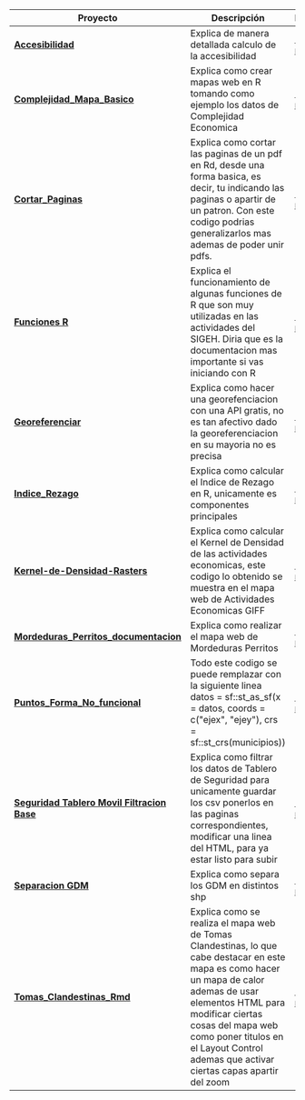 | Proyecto | Descripción | Enlace |
|----------|-------------|--------|
| **[Accesibilidad](https://sigehgo.github.io/Documentacion-Codigos/Accesibilidad.html)** | Explica de manera detallada calculo de la accesibilidad  | [🔗 Ver más](https://sigehgo.github.io/Documentacion-Codigos/Accesibilidad.html) |
| **[Complejidad_Mapa_Basico](https://sigehgo.github.io/Documentacion-Codigos/Complejidad_Mapa_Basico.html)** | Explica como crear mapas web en R tomando como ejemplo los datos de Complejidad Economica | [🔗 Ver más](https://sigehgo.github.io/Documentacion-Codigos/Complejidad_Mapa_Basico.html) |
| **[Cortar_Paginas](https://sigehgo.github.io/Documentacion-Codigos/Cortar_Paginas.html)** | Explica como cortar las paginas de un pdf en Rd, desde una forma basica, es decir, tu indicando las paginas o apartir de un patron. Con este codigo podrias generalizarlos mas ademas de poder unir pdfs.| [🔗 Ver más](https://sigehgo.github.io/Documentacion-Codigos/Cortar_Paginas.html) |
| **[Funciones R](https://sigehgo.github.io/Documentacion-Codigos/Funciones-R.html)** | Explica el funcionamiento de algunas funciones de R que son muy utilizadas en las actividades del SIGEH. Diria que es la documentacion mas importante si vas iniciando con R | [🔗 Ver más](https://sigehgo.github.io/Documentacion-Codigos/Funciones-R.html) |
| **[Georeferenciar](https://sigehgo.github.io/Documentacion-Codigos/Georeferenciar.html)** | Explica como hacer una georefenciacion con una API gratis, no es tan afectivo dado la georeferenciacion en su mayoria no es precisa  | [🔗 Ver más](https://sigehgo.github.io/Documentacion-Codigos/Georeferenciar.html) |
| **[Indice_Rezago](https://sigehgo.github.io/Documentacion-Codigos/Indice_Rezago.html)** | Explica como calcular el Indice de Rezago en R, unicamente es componentes principales | [🔗 Ver más](https://sigehgo.github.io/Documentacion-Codigos/Indice_Rezago.html) |
| **[Kernel-de-Densidad-Rasters](https://sigehgo.github.io/Documentacion-Codigos/Kernel-de-Densidad-Rasters.html)** | Explica como calcular el Kernel de Densidad de las actividades economicas, este codigo lo obtenido se muestra en el mapa web de Actividades Economicas GIFF | [🔗 Ver más](https://sigehgo.github.io/Documentacion-Codigos/Kernel-de-Densidad-Rasters.html) |
| **[Mordeduras_Perritos_documentacion](https://sigehgo.github.io/Documentacion-Codigos/Mordeduras_Perritos_documentacion.html)** | Explica como realizar el mapa web de Mordeduras Perritos | [🔗 Ver más](https://sigehgo.github.io/Documentacion-Codigos/Mordeduras_Perritos_documentacion.html) |
| **[Puntos_Forma_No_funcional](https://sigehgo.github.io/Documentacion-Codigos/Puntos_Forma_No_funcional.html)** | Todo este codigo se puede remplazar con la siguiente linea datos = sf::st_as_sf(x = datos, coords = c("ejex", "ejey"), crs = sf::st_crs(municipios)) | [🔗 Ver más](https://sigehgo.github.io/Documentacion-Codigos/Puntos_Forma_No_funcional.html) |
| **[Seguridad Tablero Movil Filtracion Base](https://sigehgo.github.io/Documentacion-Codigos/Seguridad_Tablero_Movil_Filtracion_Base.html)** | Explica como filtrar los datos de Tablero de Seguridad para unicamente guardar los csv ponerlos en las paginas correspondientes, modificar una linea del HTML, para ya estar listo para subir| [🔗 Ver más](https://sigehgo.github.io/Documentacion-Codigos/Seguridad_Tablero_Movil_Filtracion_Base.html) |
| **[Separacion GDM](https://sigehgo.github.io/Documentacion-Codigos/Separacion_GDM.html)** | Explica como separa los GDM en distintos shp | [🔗 Ver más](https://sigehgo.github.io/Documentacion-Codigos/Separacion_GDM.html) |
| **[Tomas_Clandestinas_Rmd](https://sigehgo.github.io/Documentacion-Codigos/Tomas_Clandestinas_Rmd.Rmd)** | Explica como se realiza el mapa web de Tomas Clandestinas, lo que cabe destacar en este mapa es como hacer un mapa de calor ademas de usar elementos HTML para modificar ciertas cosas del mapa web como poner titulos en el Layout Control ademas que activar ciertas capas apartir del zoom| [🔗 Ver más](https://sigehgo.github.io/Documentacion-Codigos/Tomas_Clandestinas_Rmd.Rmd) |
